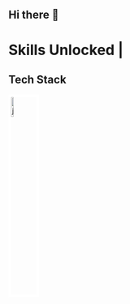 ## Hi there 👋

<!--
**vanshr21/vanshr21** is a ✨ _special_ ✨ repository because its `README.md` (this file) appears on your GitHub profile.

Here are some ideas to get you started:

- 🔭 I’m currently working on ...
- 🌱 I’m currently learning ...
- 👯 I’m looking to collaborate on ...
- 🤔 I’m looking for help with ...
- 💬 Ask me about ...
- 📫 How to reach me: ...
- 😄 Pronouns: ...
- ⚡ Fun fact: ...
-->
<footer>
    <h1>Skills Unlocked | </h1>
    <h2>Tech Stack </h2>
        <img src = "https://logos-world.net/wp-content/uploads/2022/07/Java-Logo.png" alt = "java-logo" width = 10% height = 10% padding = "2" style = "border: 5px solid white;"/>
    
        
    
</footer>

